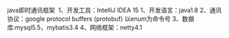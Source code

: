 ﻿java即时通讯框架
﻿
1、开发工具：IntelliJ IDEA 15
1、开发语言：java1.8
2、通讯协议：google protocol buffers (protobuf) 以enum为命令号
3、数据库:mysql5.5，mybatis3.4
4、网络框架：netty4.1
